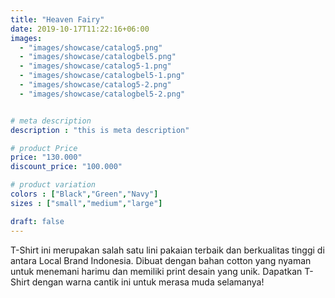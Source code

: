 ```yaml
---
title: "Heaven Fairy"
date: 2019-10-17T11:22:16+06:00
images: 
  - "images/showcase/catalog5.png"
  - "images/showcase/catalogbel5.png"
  - "images/showcase/catalog5-1.png"
  - "images/showcase/catalogbel5-1.png"
  - "images/showcase/catalog5-2.png"
  - "images/showcase/catalogbel5-2.png"


# meta description
description : "this is meta description"

# product Price
price: "130.000"
discount_price: "100.000"

# product variation
colors : ["Black","Green","Navy"]
sizes : ["small","medium","large"]

draft: false
---
```


T-Shirt ini merupakan salah satu lini pakaian terbaik dan berkualitas tinggi di antara Local Brand Indonesia. Dibuat dengan bahan cotton yang nyaman untuk menemani harimu dan memiliki print desain yang unik. Dapatkan T-Shirt dengan warna cantik ini untuk merasa muda selamanya!